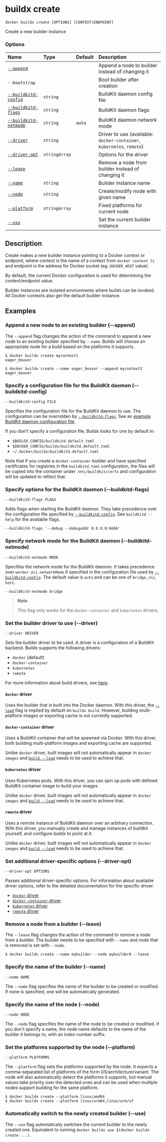 # buildx create

```text
docker buildx create [OPTIONS] [CONTEXT|ENDPOINT]
```

<!---MARKER_GEN_START-->
Create a new builder instance

### Options

| Name                                        | Type          | Default | Description                                                           |
|:--------------------------------------------|:--------------|:--------|:----------------------------------------------------------------------|
| [`--append`](#append)                       |               |         | Append a node to builder instead of changing it                       |
| `--bootstrap`                               |               |         | Boot builder after creation                                           |
| [`--buildkitd-config`](#buildkitd-config)   | `string`      |         | BuildKit daemon config file                                           |
| [`--buildkitd-flags`](#buildkitd-flags)     | `string`      |         | BuildKit daemon flags                                                 |
| [`--buildkitd-netmode`](#buildkitd-netmode) | `string`      | `auto`  | BuildKit daemon network mode                                          |
| [`--driver`](#driver)                       | `string`      |         | Driver to use (available: `docker-container`, `kubernetes`, `remote`) |
| [`--driver-opt`](#driver-opt)               | `stringArray` |         | Options for the driver                                                |
| [`--leave`](#leave)                         |               |         | Remove a node from builder instead of changing it                     |
| [`--name`](#name)                           | `string`      |         | Builder instance name                                                 |
| [`--node`](#node)                           | `string`      |         | Create/modify node with given name                                    |
| [`--platform`](#platform)                   | `stringArray` |         | Fixed platforms for current node                                      |
| [`--use`](#use)                             |               |         | Set the current builder instance                                      |


<!---MARKER_GEN_END-->


## Description

Create makes a new builder instance pointing to a Docker context or endpoint,
where context is the name of a context from `docker context ls` and endpoint is
the address for Docker socket (eg. `DOCKER_HOST` value).

By default, the current Docker configuration is used for determining the
context/endpoint value.

Builder instances are isolated environments where builds can be invoked. All
Docker contexts also get the default builder instance.

## Examples

### <a name="append"></a> Append a new node to an existing builder (--append)

The `--append` flag changes the action of the command to append a new node to an
existing builder specified by `--name`. Buildx will choose an appropriate node
for a build based on the platforms it supports.

```console
$ docker buildx create mycontext1
eager_beaver

$ docker buildx create --name eager_beaver --append mycontext2
eager_beaver
```

### <a name="buildkitd-config"></a> Specify a configuration file for the BuildKit daemon (--buildkitd-config)

```text
--buildkitd-config FILE
```

Specifies the configuration file for the BuildKit daemon to use. The
configuration can be overridden by [`--buildkitd-flags`](#buildkitd-flags).
See an [example BuildKit daemon configuration file](https://github.com/moby/buildkit/blob/master/docs/buildkitd.toml.md).

If you don't specify a configuration file, Buildx looks for one by default in:

* `$BUILDX_CONFIG/buildkitd.default.toml`
* `$DOCKER_CONFIG/buildx/buildkitd.default.toml`
* `~/.docker/buildx/buildkitd.default.toml`

Note that if you create a `docker-container` builder and have specified
certificates for registries in the `buildkitd.toml` configuration, the files
will be copied into the container under `/etc/buildkit/certs` and configuration
will be updated to reflect that.

### <a name="buildkitd-flags"></a> Specify options for the BuildKit daemon (--buildkitd-flags)

```text
--buildkitd-flags FLAGS
```

Adds flags when starting the BuildKit daemon. They take precedence over the
configuration file specified by [`--buildkitd-config`](#buildkitd-config). See
`buildkitd --help` for the available flags.

```text
--buildkitd-flags '--debug --debugaddr 0.0.0.0:6666'
```

### <a name="buildkitd-netmode"></a> Specify network mode for the BuildKit daemon (--buildkitd-netmode)

```text
--buildkitd-netmode MODE
```

Specifies the network mode for the BuildKit daemon. It takes precedence over
`worker.oci.networkMode` if specified in the configuration file used by
[`--buildkitd-config`](#buildkitd-config). The default value is `auto` and can
be one of `bridge`, `cni`, `host`.

```text
--buildkitd-netmode bridge
```

> **Note**
>
> This flag only works for the `docker-container` and `kubernetes` drivers.

### <a name="driver"></a> Set the builder driver to use (--driver)

```text
--driver DRIVER
```

Sets the builder driver to be used. A driver is a configuration of a BuildKit
backend. Buildx supports the following drivers:

* `docker` (default)
* `docker-container`
* `kubernetes`
* `remote`

For more information about build drivers, see [here](https://docs.docker.com/build/drivers/).

#### `docker` driver

Uses the builder that is built into the Docker daemon. With this driver,
the [`--load`](buildx_build.md#load) flag is implied by default on
`buildx build`. However, building multi-platform images or exporting cache is
not currently supported.

#### `docker-container` driver

Uses a BuildKit container that will be spawned via Docker. With this driver,
both building multi-platform images and exporting cache are supported.

Unlike `docker` driver, built images will not automatically appear in
`docker images` and [`build --load`](buildx_build.md#load) needs to be used
to achieve that.

#### `kubernetes` driver

Uses Kubernetes pods. With this driver, you can spin up pods with defined
BuildKit container image to build your images.

Unlike `docker` driver, built images will not automatically appear in
`docker images` and [`build --load`](buildx_build.md#load) needs to be used
to achieve that.

#### `remote` driver

Uses a remote instance of BuildKit daemon over an arbitrary connection. With
this driver, you manually create and manage instances of buildkit yourself, and
configure buildx to point at it.

Unlike `docker` driver, built images will not automatically appear in
`docker images` and [`build --load`](buildx_build.md#load) needs to be used
to achieve that.

### <a name="driver-opt"></a> Set additional driver-specific options (--driver-opt)

```text
--driver-opt OPTIONS
```

Passes additional driver-specific options.
For information about available driver options, refer to the detailed
documentation for the specific driver:

* [`docker` driver](https://docs.docker.com/build/drivers/docker/)
* [`docker-container` driver](https://docs.docker.com/build/drivers/docker-container/)
* [`kubernetes` driver](https://docs.docker.com/build/drivers/kubernetes/)
* [`remote` driver](https://docs.docker.com/build/drivers/remote/)

### <a name="leave"></a> Remove a node from a builder (--leave)

The `--leave` flag changes the action of the command to remove a node from a
builder. The builder needs to be specified with `--name` and node that is removed
is set with `--node`.

```console
$ docker buildx create --name mybuilder --node mybuilder0 --leave
```

### <a name="name"></a> Specify the name of the builder (--name)

```text
--name NAME
```

The `--name` flag specifies the name of the builder to be created or modified.
If none is specified, one will be automatically generated.

### <a name="node"></a> Specify the name of the node (--node)

```text
--node NODE
```

The `--node` flag specifies the name of the node to be created or modified. If
you don't specify a name, the node name defaults to the name of the builder it
belongs to, with an index number suffix.

### <a name="platform"></a> Set the platforms supported by the node (--platform)

```text
--platform PLATFORMS
```

The `--platform` flag sets the platforms supported by the node. It expects a
comma-separated list of platforms of the form OS/architecture/variant. The node
will also automatically detect the platforms it supports, but manual values take
priority over the detected ones and can be used when multiple nodes support
building for the same platform.

```console
$ docker buildx create --platform linux/amd64
$ docker buildx create --platform linux/arm64,linux/arm/v7
```

### <a name="use"></a> Automatically switch to the newly created builder (--use)

The `--use` flag automatically switches the current builder to the newly created
one. Equivalent to running `docker buildx use $(docker buildx create ...)`.
